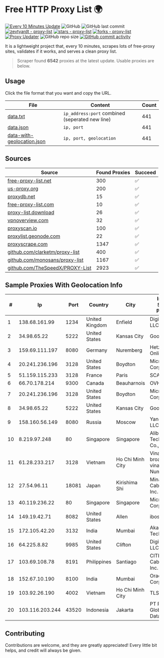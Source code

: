 
# Free HTTP Proxy List 🌍

[![Every 10 Minutes Update](https://github.com/mertguvencli/http-proxy-list/actions/workflows/main.yml/badge.svg?branch=main)](https://github.com/mertguvencli/http-proxy-list/actions/workflows/main.yml)
![GitHub](https://img.shields.io/github/license/mertguvencli/http-proxy-list)
![GitHub last commit](https://img.shields.io/github/last-commit/mertguvencli/http-proxy-list)
[![zevtyardt - proxy-list](https://img.shields.io/static/v1?label=zevtyardt&message=proxy-list&color=blue&logo=github)](https://github.com/zevtyardt/proxy-list "Go to GitHub repo")
[![stars - proxy-list](https://img.shields.io/github/stars/zevtyardt/proxy-list?style=social)](https://github.com/zevtyardt/proxy-list)
[![forks - proxy-list](https://img.shields.io/github/forks/zevtyardt/proxy-list?style=social)](https://github.com/zevtyardt/proxy-list)
[![Proxy Updater](https://github.com/zevtyardt/proxy-list/workflows/Proxy%20Updater/badge.svg)](https://github.com/zevtyardt/proxy-list/actions?query=workflow:"Proxy+Updater")
![GitHub repo size](https://img.shields.io/github/repo-size/zevtyardt/proxy-list)
[![GitHub commit activity](https://img.shields.io/github/commit-activity/m/zevtyardt/proxy-list?logo=commits)](https://github.com/zevtyardt/proxy-list/commits/main)

It is a lightweight project that, every 10 minutes, scrapes lots of free-proxy sites, validates if it works, and serves a clean proxy list.

> Scraper found **6542** proxies at the latest update. Usable proxies are below.

## Usage

Click the file format that you want and copy the URL.

|File|Content|Count|
|----|-------|-----|
|[data.txt](https://raw.githubusercontent.com/mertguvencli/http-proxy-list/main/proxy-list/data.txt)|`ip_address:port` combined (seperated new line)|441|
|[data.json](https://raw.githubusercontent.com/mertguvencli/http-proxy-list/main/proxy-list/data.json)|`ip, port`|441|
|[data-with-geolocation.json](https://raw.githubusercontent.com/mertguvencli/http-proxy-list/main/proxy-list/data-with-geolocation.json)|`ip, port, geolocation`|441|

## Sources

|Source|Found Proxies|Succeed|
|------|-------------|-------|
|[free-proxy-list.net](https://free-proxy-list.net)|300|✅|
|[us-proxy.org](https://www.us-proxy.org)|200|✅|
|[proxydb.net](http://proxydb.net)|15|✅|
|[free-proxy-list.com](https://free-proxy-list.com/?page=&port=&type%5B%5D=http&type%5B%5D=https&up_time=0&search=Search)|10|✅|
|[proxy-list.download](https://www.proxy-list.download/HTTP)|26|✅|
|[vpnoverview.com](https://vpnoverview.com/privacy/anonymous-browsing/free-proxy-servers)|32|✅|
|[proxyscan.io](https://www.proxyscan.io)|100|✅|
|[proxylist.geonode.com](https://proxylist.geonode.com/api/proxy-list?limit=300&page=1&sort_by=lastChecked&sort_type=desc&protocols=http,https)|22|✅|
|[proxyscrape.com](https://api.proxyscrape.com/v2/?request=displayproxies&protocol=http&timeout=10000&country=all&ssl=all&anonymity=all)|1347|✅|
|[github.com/clarketm/proxy-list](https://raw.githubusercontent.com/clarketm/proxy-list/master/proxy-list-raw.txt)|400|✅|
|[github.com/monosans/proxy-list](https://raw.githubusercontent.com/monosans/proxy-list/main/proxies/http.txt)|1167|✅|
|[github.com/TheSpeedX/PROXY-List](https://raw.githubusercontent.com/TheSpeedX/PROXY-List/master/http.txt)|2923|✅|


## Sample Proxies With Geolocation Info

|#|Ip|Port|Country|City|Internet Service Provider|
|-|--|----|-------|----|-------------------------|
|1|138.68.161.99|1234|United Kingdom|Enfield|DigitalOcean, LLC|
|2|34.98.65.22|5222|United States|Kansas City|Google LLC|
|3|159.69.111.197|8080|Germany|Nuremberg|Hetzner Online GmbH|
|4|20.241.236.196|3128|United States|Boydton|Microsoft Corporation|
|5|51.159.115.233|3128|France|Paris|SCALEWAY|
|6|66.70.178.214|9300|Canada|Beauharnois|OVH SAS|
|7|20.241.236.196|3128|United States|Boydton|Microsoft Corporation|
|8|34.98.65.22|5222|United States|Kansas City|Google LLC|
|9|158.160.56.149|8080|Russia|Moscow|Yandex.Cloud LLC|
|10|8.219.97.248|80|Singapore|Singapore|Alibaba (US) Technology Co., Ltd.|
|11|61.28.233.217|3128|Vietnam|Ho Chi Minh City|Vinadata broadcast via vinagame AS Number|
|12|27.54.96.11|18081|Japan|Kirishima Shi|Minamikyusyu CableTV Net Inc.|
|13|40.119.236.22|80|Singapore|Singapore|Microsoft Corporation|
|14|149.19.42.71|8082|United States|Allen|iboss, inc|
|15|172.105.42.20|3132|India|Mumbai|Akamai Technologies|
|16|64.225.8.82|9985|United States|Clifton|DigitalOcean, LLC|
|17|103.69.108.78|8191|Philippines|Santiago|CITI Cableworld Inc.|
|18|152.67.10.190|8100|India|Mumbai|Oracle Corporation|
|19|103.92.26.190|4002|Vietnam|Ho Chi Minh City|TLSOFT|
|20|103.116.203.244|43520|Indonesia|Jakarta|PT Parsaoran Global Datatrans|



## Contributing

Contributions are welcome, and they are greatly appreciated! Every
little bit helps, and credit will always be given.


